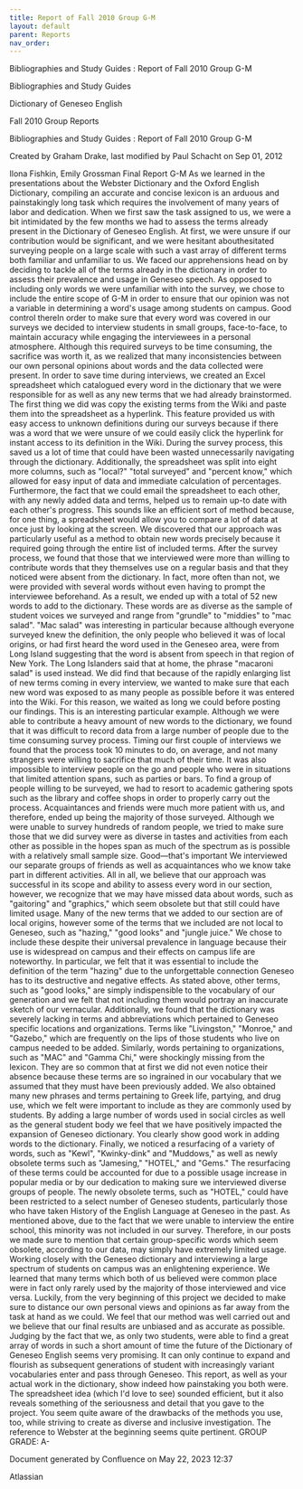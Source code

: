 ```yaml
---
title: Report of Fall 2010 Group G-M
layout: default
parent: Reports
nav_order:
---
```


Bibliographies and Study Guides : Report of Fall 2010 Group G-M

Bibliographies and Study Guides

Dictionary of Geneseo English

Fall 2010 Group Reports

Bibliographies and Study Guides : Report of Fall 2010 Group G-M

Created by  Graham Drake, last modified by  Paul Schacht on Sep 01, 2012

Ilona Fishkin, Emily Grossman Final Report G-M  As we learned in the presentations about the Webster Dictionary and the Oxford English Dictionary, compiling an accurate and concise lexicon is an arduous and painstakingly long task which requires the involvement of many years of labor and dedication. When we first saw the task assigned to us, we were a bit intimidated by the few months we had to assess the terms already present in the Dictionary of Geneseo English. At first, we were unsure if our contribution would be significant, and we were hesitant abouthesitated surveying people on a large scale with such a vast array of different terms both familiar and unfamiliar to us. We faced our apprehensions head on by deciding to tackle all of the terms already in the dictionary in order to assess their prevalence and usage in Geneseo speech.  As opposed to including only words we were unfamiliar with into the survey, we chose to include the entire scope of G-M in order to ensure that our opinion was not a variable in determining a word's usage among students on campus. Good control thereIn order to make sure that every word was covered in our surveys we decided to interview students in small groups, face-to-face, to maintain accuracy while engaging the interviewees in a personal atmosphere. Although this required surveys to be time consuming, the sacrifice was worth it, as we realized that many inconsistencies between our own personal opinions about words and the data collected were present.  In order to save time during interviews, we created an Excel spreadsheet which catalogued every word in the dictionary that we were responsible for as well as any new terms that we had already brainstormed. The first thing we did was copy the existing terms from the Wiki and paste them into the spreadsheet as a hyperlink. This feature provided us with easy access to unknown definitions during our surveys because if there was a word that we were unsure of we could easily click the hyperlink for instant access to its definition in the Wiki. During the survey process, this saved us a lot of time that could have been wasted unnecessarily navigating through the dictionary. Additionally, the spreadsheet was split into eight more columns, such as &quot;local?&quot; &quot;total surveyed&quot; and &quot;percent know,&quot; which allowed for easy input of data and immediate calculation of percentages. Furthermore, the fact that we could email the spreadsheet to each other, with any newly added data and terms, helped us to remain up-to date with each other's progress. This sounds like an efficient sort of method because, for one thing, a spreadsheet would allow you to compare a lot of data at once just by looking at the screen. We discovered that our approach was particularly useful as a method to obtain new words precisely because it required going through the entire list of included terms. After the survey process, we found that those that we interviewed were more than willing to contribute words that they themselves use on a regular basis and that they noticed were absent from the dictionary. In fact, more often than not, we were provided with several words without even having to prompt the interviewee beforehand. As a result, we ended up with a total of 52 new words to add to the dictionary. These words are as diverse as the sample of student voices we surveyed and range from &quot;grundle&quot; to &quot;middies&quot; to &quot;mac salad&quot;. &quot;Mac salad&quot; was interesting in particular because although everyone surveyed knew the definition, the only people who believed it was of local origins, or had first heard the word used in the Geneseo area, were from Long Island suggesting that the word is absent from speech in that region of New York. The Long Islanders said that at home, the phrase &quot;macaroni salad&quot; is used instead. We did find that because of the rapidly enlarging list of new terms coming in every interview, we wanted to make sure that each new word was exposed to as many people as possible before it was entered into the Wiki. For this reason, we waited as long we could before posting our findings. This is an interesting particular example. Although we were able to contribute a heavy amount of new words to the dictionary, we found that it was difficult to record data from a large number of people due to the time consuming survey process. Timing our first couple of interviews we found that the process took 10 minutes to do, on average, and not many strangers were willing to sacrifice that much of their time. It was also impossible to interview people on the go and people who were in situations that limited attention spans, such as parties or bars. To find a group of people willing to be surveyed, we had to resort to academic gathering spots such as the library and coffee shops in order to properly carry out the process. Acquaintances and friends were much more patient with us, and therefore, ended up being the majority of those surveyed. Although we were unable to survey hundreds of random people, we tried to make sure those that we did survey were as diverse in tastes and activities from each other as possible in the hopes span as much of the spectrum as is possible with a relatively small sample size. Good—that's important We interviewed our separate groups of friends as well as acquaintances who we know take part in different activities. All in all, we believe that our approach was successful in its scope and ability to assess every word in our section, however, we recognize that we may have missed data about words, such as &quot;gaitoring&quot; and &quot;graphics,&quot; which seem obsolete but that still could have limited usage.  Many of the new terms that we added to our section are of local origins, however some of the terms that we included are not local to Geneseo, such as &quot;hazing,&quot; &quot;good looks&quot; and &quot;jungle juice.&quot; We chose to include these despite their universal prevalence in language because their use is widespread on campus and their effects on campus life are noteworthy. In particular, we felt that it was essential to include the definition of the term &quot;hazing&quot; due to the unforgettable connection Geneseo has to its destructive and negative effects. As stated above, other terms, such as &quot;good looks,&quot; are simply indispensible to the vocabulary of our generation and we felt that not including them would portray an inaccurate sketch of our vernacular.  Additionally, we found that the dictionary was severely lacking in terms and abbreviations which pertained to Geneseo specific locations and organizations. Terms like &quot;Livingston,&quot; &quot;Monroe,&quot; and &quot;Gazebo,&quot; which are frequently on the lips of those students who live on campus needed to be added. Similarly, words pertaining to organizations, such as &quot;MAC&quot; and &quot;Gamma Chi,&quot; were shockingly missing from the lexicon. They are so common that at first we did not even notice their absence because these terms are so ingrained in our vocabulary that we assumed that they must have been previously added. We also obtained many new phrases and terms pertaining to Greek life, partying, and drug use, which we felt were important to include as they are commonly used by students. By adding a large number of words used in social circles as well as the general student body we feel that we have positively impacted the expansion of Geneseo dictionary. You clearly show good work in adding words to the dictionary. Finally, we noticed a resurfacing of a variety of words, such as &quot;Kewl&quot;, &quot;Kwinky-dink&quot; and &quot;Muddows,&quot; as well as newly obsolete terms such as &quot;Jamesing,&quot; &quot;HOTEL,&quot; and &quot;Gems.&quot; The resurfacing of these terms could be accounted for due to a possible usage increase in popular media or by our dedication to making sure we interviewed diverse groups of people. The newly obsolete terms, such as &quot;HOTEL,&quot; could have been restricted to a select number of Geneseo students, particularly those who have taken History of the English Language at Geneseo in the past. As mentioned above, due to the fact that we were unable to interview the entire school, this minority was not included in our survey. Therefore, in our posts we made sure to mention that certain group-specific words which seem obsolete, according to our data, may simply have extremely limited usage.  Working closely with the Geneseo dictionary and interviewing a large spectrum of students on campus was an enlightening experience. We learned that many terms which both of us believed were common place were in fact only rarely used by the majority of those interviewed and vice versa. Luckily, from the very beginning of this project we decided to make sure to distance our own personal views and opinions as far away from the task at hand as we could. We feel that our method was well carried out and we believe that our final results are unbiased and as accurate as possible. Judging by the fact that we, as only two students, were able to find a great array of words in such a short amount of time the future of the Dictionary of Geneseo English seems very promising. It can only continue to expand and flourish as subsequent generations of student with increasingly variant vocabularies enter and pass through Geneseo.  This report, as well as your actual work in the dictionary, show indeed how painstaking you both were. The spreadsheet idea (which I'd love to see) sounded efficient, but it also reveals something of the seriousness and detail that you gave to the project. You seem quite aware of the drawbacks of the methods you use, too, while striving to create as diverse and inclusive investigation.  The reference to Webster at the beginning seems quite pertinent.  GROUP GRADE: A-

Document generated by Confluence on May 22, 2023 12:37

Atlassian

